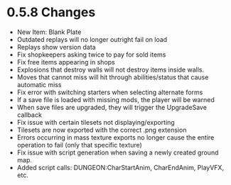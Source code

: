 # 0.5.8 Changes #

* New Item: Blank Plate
* Outdated replays will no longer outright fail on load
* Replays show version data
* Fix shopkeepers asking twice to pay for sold items
* Fix free items appearing in shops
* Explosions that destroy walls will not destroy items inside walls.
* Moves that cannot miss will hit through abilities/status that cause automatic miss
* Fix error with switching starters when selecting alternate forms
* If a save file is loaded with missing mods, the player will be warned
* When save files are upgraded, they will trigger the UpgradeSave callback
* Fix issue with certain tilesets not displaying/exporting
* Tilesets are now exported with the correct .png extension
* Errors occurring in mass texture exports no longer cause the entire operation to fail (only that specific texture)
* Fix issue with script generation when saving a newly created ground map.
* Added script calls: DUNGEON:CharStartAnim, CharEndAnim, PlayVFX, etc.